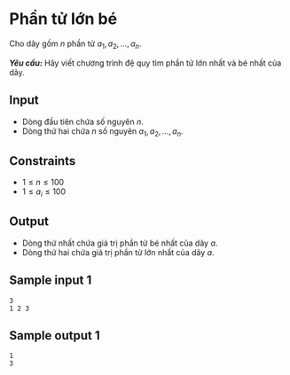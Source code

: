 # Phần tử lớn bé

Cho dãy gồm $n$ phần tử $a_1, a_2, \dots, a_n$.

***Yêu cầu:*** Hãy viết chương trình đệ quy tìm phần tử lớn nhất và bé nhất của dãy.

## Input

- Dòng đầu tiên chứa số nguyên $n$.
- Dòng thứ hai chứa $n$ số nguyên $a_1, a_2, \dots, a_n$.

## Constraints

- $1 \le n \le 100$
- $1 \le a_i \le 100$

## Output

- Dòng thứ nhất chứa giá trị phần tử bé nhất của dãy $a$.
- Dòng thứ hai chứa giá trị phần tử lớn nhất của dãy $a$.

## Sample input 1

```
3 
1 2 3
```

## Sample output 1

```
1
3
```
